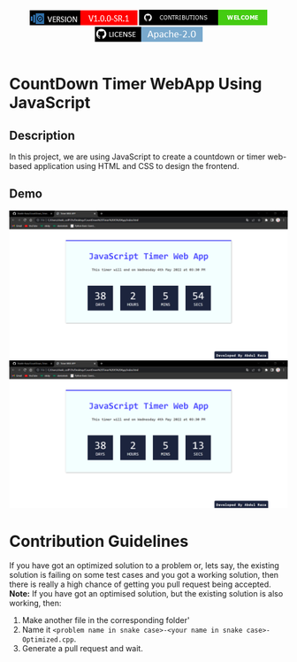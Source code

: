 
<p align="center">
<img alt="NPM Version" src="3.png" /> <a href="#contributing"><img alt="Contributions Welcome" src="1.png"></a><a href="https://github.com/Shaikh-Raza/CountDown_Timer_WebApp/blob/main/LICENSE"> <img alt="GitHub License MIT" src="ls.png"> </a><br/><br/> 
</p>


# CountDown Timer WebApp Using JavaScript

## Description
In this project, we are using JavaScript to create a countdown or timer web-based application using HTML and CSS to design the frontend.

## Demo
<img src="Project ScreenShot.png">
<img src="Project ScreenShot2.png">

# Contribution Guidelines

If you have got an optimized solution to a problem or, lets say, the existing solution is failing on some test cases and you got a working solution, then there is really a high chance of getting you pull request being accepted. 
**Note:** If you have got an optimised solution, but the existing solution is also working, then:
1. Make another file in the corresponding folder'
2. Name it `<problem name in snake case>-<your name in snake case>-Optimized.cpp`.
3. Generate a pull request and wait.

